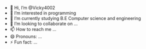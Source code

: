 - 👋 Hi, I’m @Vicky4002
- 👀 I’m interested in programming 
- 🌱 I’m currently studying B.E Computer science and engineering 
- 💞️ I’m looking to collaborate on ...
- 📫 How to reach me ...
- 😄 Pronouns: ...
- ⚡ Fun fact: ...

<!---
Vicky4002/Vicky4002 is a ✨ special ✨ repository because its `README.md` (this file) appears on your GitHub profile.
You can click the Preview link to take a look at your changes.
--->
